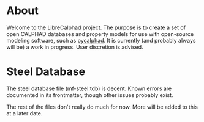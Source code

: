# About
Welcome to the LibreCalphad project. The purpose is to create a set of open CALPHAD databases and property models for use with open-source modeling software, such as [pycalphad](https://pycalphad.org/docs/latest/#). It is currently (and probably always will be) a work in progress. User discretion is advised.

# Steel Database
The steel database file (mf-steel.tdb) is decent. Known errors are documented in its frontmatter, though other issues probably exist.

The rest of the files don't really do much for now. More will be added to this at a later date.